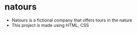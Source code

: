 # natours

- Natours is a fictional company that offers tours in the nature
- This project is made using HTML, CSS
